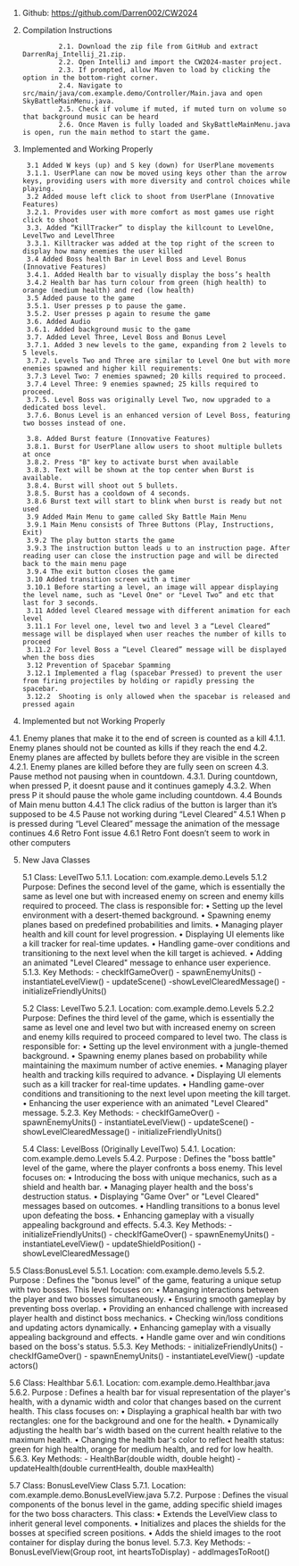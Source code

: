 1. Github: https://github.com/Darren002/CW2024

2. Compilation Instructions


				2.1. Download the zip file from GitHub and extract DarrenRaj_Intellij_21.zip.
				2.2. Open IntelliJ and import the CW2024-master project.
				2.3. If prompted, allow Maven to load by clicking the option in the bottom-right corner.
				2.4. Navigate to src/main/java/com.example.demo/Controller/Main.java and open SkyBattleMainMenu.java.
				2.5. Check if volume if muted, if muted turn on volume so that background music can be heard 
				2.6. Once Maven is fully loaded and SkyBattleMainMenu.java is open, run the main method to start the game.

3. Implemented and Working Properly
   
        3.1 Added W keys (up) and S key (down) for UserPlane movements
        3.1.1. UserPlane can now be moved using keys other than the arrow keys, providing users with more diversity and control choices while playing.
        3.2 Added mouse left click to shoot from UserPlane (Innovative Features)
        3.2.1. Provides user with more comfort as most games use right click to shoot
        3.3. Added “KillTracker” to display the killcount to LevelOne, LevelTwo and LevelThree
        3.3.1. Killtracker was added at the top right of the screen to display how many enemies the user killed
        3.4 Added Boss health Bar in Level Boss and Level Bonus (Innovative Features)
        3.4.1. Added Health bar to visually display the boss’s health
        3.4.2 Health bar has turn colour from green (high health) to orange (medium health) and red (low health)
        3.5 Added pause to the game
        3.5.1. User presses p to pause the game.
        3.5.2. User presses p again to resume the game
        3.6. Added Audio
        3.6.1. Added background music to the game
        3.7. Added Level Three, Level Boss and Bonus Level
        3.7.1. Added 3 new levels to the game, expanding from 2 levels to 5 levels.
        3.7.2. Levels Two and Three are similar to Level One but with more enemies spawned and higher kill requirements:
        3.7.3 Level Two: 7 enemies spawned; 20 kills required to proceed.
        3.7.4 Level Three: 9 enemies spawned; 25 kills required to proceed.
        3.7.5. Level Boss was originally Level Two, now upgraded to a dedicated boss level.
        3.7.6. Bonus Level is an enhanced version of Level Boss, featuring two bosses instead of one.
        
        3.8. Added Burst feature (Innovative Features)
        3.8.1. Burst for UserPlane allow users to shoot multiple bullets at once 
        3.8.2. Press "B" key to activate burst when available
        3.8.3. Text will be shown at the top center when Burst is available.
        3.8.4. Burst will shoot out 5 bullets. 
        3.8.5. Burst has a cooldown of 4 seconds.   
        3.8.6 Burst text will start to blink when burst is ready but not used 
        3.9 Added Main Menu to game called Sky Battle Main Menu
        3.9.1 Main Menu consists of Three Buttons (Play, Instructions, Exit)
        3.9.2 The play button starts the game
        3.9.3 The instruction button leads u to an instruction page. After reading user can close the instruction page and will be directed back to the main menu page
        3.9.4 The exit button closes the game
        3.10 Added transition screen with a timer
        3.10.1 Before starting a level, an image will appear displaying the level name, such as "Level One" or "Level Two” and etc that last for 3 seconds.
        3.11 Added level Cleared message with different animation for each level 
        3.11.1 For level one, level two and level 3 a “Level Cleared” message will be displayed when user reaches the number of kills to proceed
        3.11.2 For level Boss a “Level Cleared” message will be displayed when the boss dies
        3.12 Prevention of Spacebar Spamming
        3.12.1 Implemented a flag (spacebar Pressed) to prevent the user from firing projectiles by holding or rapidly pressing the spacebar.
        3.12.2  Shooting is only allowed when the spacebar is released and pressed again



4. Implemented but not Working Properly
   
4.1. Enemy planes that make it to the end of screen is counted as a kill
        4.1.1. Enemy planes should not be counted as kills if they reach the end
4.2. Enemy planes are affected by bullets before they are visible in the screen
        4.2.1. Enemy planes are killed before they are fully seen on screen
4.3. Pause method not pausing when in countdown.
        4.3.1. During countdown, when pressed P, it doesnt pause and it continues gameply
        4.3.2. When press P it should pause the whole game including countdown. 
4.4 Bounds of Main menu button 
        4.4.1 The click radius of the button is larger than it’s supposed to be
4.5 Pause not working during “Level Cleared”
        4.5.1 When p is pressed during “Level Cleared” message the animation of the message continues
4.6 Retro Font issue
        4.6.1 Retro Font doesn’t seem to work in other computers

5. New Java Classes
   
    5.1 Class: LevelTwo
        5.1.1. Location: com.example.demo.Levels
        5.1.2 Purpose:
               Defines the second level of the game, which is essentially the same as level one but with increased enemy on screen and enemy kills required to proceed. The class is responsible for:
                   • Setting up the level environment with a desert-themed background.
                   • Spawning enemy planes based on predefined probabilities and limits.
                   • Managing player health and kill count for level progression.
                   • Displaying UI elements like a kill tracker for real-time updates.
                   • Handling game-over conditions and transitioning to the next level when the kill target is achieved.
                   • Adding an animated "Level Cleared" message to enhance user experience.
       5.1.3. Key Methods: 
            - checkIfGameOver()
            - spawnEnemyUnits()
            - instantiateLevelView()
            - updateScene()
    	    -showLevelClearedMessage()
	        - initializeFriendlyUnits()

   5.2 Class: LevelTwo
     5.2.1. Location: com.example.demo.Levels
     5.2.2 Purpose:
            Defines the third level of the game, which is essentially the same as level one and level two but with increased enemy on screen and enemy kills required to proceed compared to level two. The class               is responsible for:
                • Setting up the level environment with a jungle-themed background.
                • Spawning enemy planes based on probability while maintaining the maximum number of active enemies.
                • Managing player health and tracking kills required to advance.
                • Displaying UI elements such as a kill tracker for real-time updates.
                • Handling game-over conditions and transitioning to the next level upon meeting the kill target.
                • Enhancing the user experience with an animated "Level Cleared" message.
     5.2.3. Key Methods: 
           - checkIfGameOver()
           - spawnEnemyUnits()
           - instantiateLevelView()
           - updateScene()
	       - showLevelClearedMessage()
	       - initializeFriendlyUnits()

   5.4 Class: LevelBoss (Originally LevelTwo)
       5.4.1. Location: com.example.demo.Levels
       5.4.2. Purpose  : 
                 Defines the "boss battle" level of the game, where the player confronts a boss enemy. This level focuses on:
                    •	Introducing the boss with unique mechanics, such as a shield and health bar.
                    •	Managing player health and the boss's destruction status.
                    •	Displaying "Game Over" or "Level Cleared" messages based on outcomes.
                    •	Handling transitions to a bonus level upon defeating the boss.
                    •	Enhancing gameplay with a visually appealing background and effects.
       5.4.3. Key Methods: 
                     - initializeFriendlyUnits()
                     - checkIfGameOver()
                     - spawnEnemyUnits()
                     - instantiateLevelView()
                     - updateShieldPosition()
	                 - showLevelClearedMessage()

5.5 Class:BonusLevel 
     5.5.1. Location: com.example.demo.levels
     5.5.2. Purpose  :
             Defines the "bonus level" of the game, featuring a unique setup with two bosses. This level focuses on:
                    •	Managing interactions between the player and two bosses simultaneously.
                    •	Ensuring smooth gameplay by preventing boss overlap.
                    •	Providing an enhanced challenge with increased player health and distinct boss mechanics.
                    •	Checking win/loss conditions and updating actors dynamically.
                    • Enhancing gameplay with a visually appealing background and effects.
                    • Handle game over and win conditions based on the boss's status.
    5.5.3. Key Methods: 
                     - initializeFriendlyUnits()
                     - checkIfGameOver()
                     - spawnEnemyUnits()
                     - instantiateLevelView()
	                 -update actors()

5.6 Class: Healthbar 
     5.6.1. Location: com.example.demo.Healthbar.java
     5.6.2. Purpose  :
            Defines a health bar for visual representation of the player's health, with a dynamic width and color that changes based on the current health. This class focuses on:
                •	Displaying a graphical health bar with two rectangles: one for the background and one for the health.
                •	Dynamically adjusting the health bar's width based on the current health relative to the maximum health.
                •	Changing the health bar's color to reflect health status: green for high health, orange for medium health, and red for low health.
     5.6.3. Key Methods: 
        - HealthBar(double width, double height)
        - updateHealth(double currentHealth, double maxHealth)

5.7 Class: BonusLevelView Class
     5.7.1. Location: com.example.demo.BonusLevelView.java
     5.7.2. Purpose  :
            Defines the visual components of the bonus level in the game, adding specific shield images for the two boss characters. This class:
                •	Extends the LevelView class to inherit general level components.
                •	Initializes and places the shields for the bosses at specified screen positions.
                •	Adds the shield images to the root container for display during the bonus level.
     5.7.3. Key Methods: 
            - BonusLevelView(Group root, int heartsToDisplay)
            - addImagesToRoot()

			
	    











